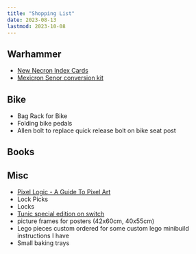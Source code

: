 ```yaml
---
title: "Shopping List"
date: 2023-08-13
lastmod: 2023-10-08
---
```


## Warhammer

- [New Necron Index Cards](https://www.warhammer.com/en-GB/shop/datasheet-cards-necrons-eng-2023)
- [Mexicron Senor conversion kit](https://www.etsy.com/uk/listing/887823884/mexicron-senor-conversion-kits-buenos)

## Bike

- Bag Rack for Bike
- Folding bike pedals
- Allen bolt to replace quick release bolt on bike seat post

## Books

## Misc

- [Pixel Logic - A Guide To Pixel Art](https://michafrar.gumroad.com/l/pixel-logic)
- Lock Picks
- Locks
- [Tunic special edition on switch](https://www.fangamer.com/products/tunic-deluxe-edition-game-nintendo-switch)
- picture frames for posters (42x60cm, 40x55cm)
- Lego pieces custom ordered for some custom lego minibuild instructions I have
- Small baking trays

